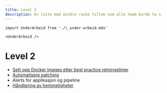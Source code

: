 ```yaml
---
title: Level 2
description: En liste med mindre raske tiltak som alle team burde ta sig tid att implementere
---
```


```mdx-code-block
import UnderArbeid from './\_under-arbeid.mdx'

<UnderArbeid />
```

# Level 2

- [Sett opp Docker images etter best practice retningslinjer](/docs/sikker-utvikling/containere)
- [Automatisere patching](/docs/verktoy/dependabot)
- Alerts for applikasjon og pipeline
- [Håndtering av hemmeligheter](/docs/sikker-utvikling/hemmeligheter)

